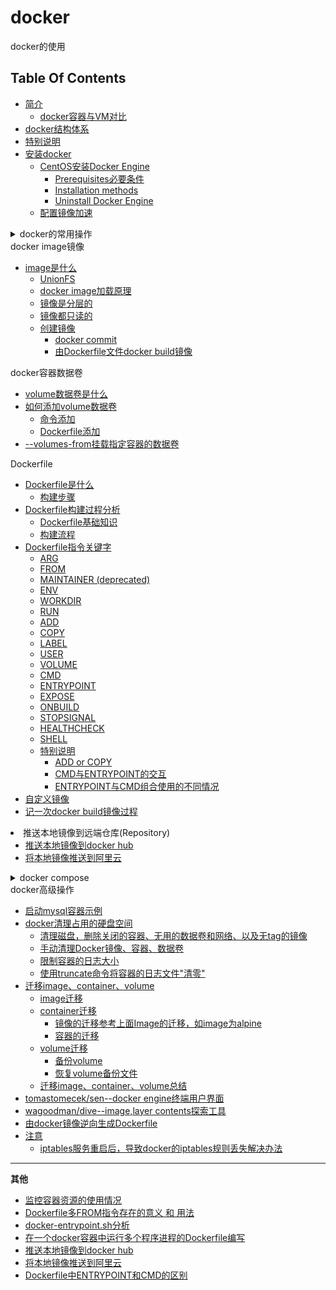 # docker
docker的使用

## Table Of Contents
* [简介](md/docker.md#简介)
    * [docker容器与VM对比](md/docker.md#docker容器与VM对比)
* [docker结构体系](md/docker.md#docker结构体系)
* [特别说明](md/docker.md#特别说明)
* [安装docker](md/docker.md#安装docker)
    * [CentOS安装Docker Engine](md/docker.md#CentOS安装Docker-Engine)
        * [Prerequisites必要条件](md/docker.md#Prerequisites必要条件)
        * [Installation methods](md/docker.md#Installation-methods)
        * [Uninstall Docker Engine](md/docker.md#Uninstall-Docker-Engine)
    * [配置镜像加速](md/docker.md#配置镜像加速)

<details>
<summary>docker的常用操作</summary>

* [docker的常用操作](md/docker.md#docker的常用操作)
    * [帮助命令](md/docker.md#帮助命令)
    * [镜像操作](md/docker.md#镜像操作)
    * [容器操作](md/docker.md#容器操作)
        * [docker run](md/docker.md#docker-run)
            * [Set working directory (-w)设置工作目录](md/docker.md#Set-working-directory--w设置工作目录)
            * [Set storage driver options per container设置存储驱动选项](md/docker.md#Set-storage-driver-options-per-container设置存储驱动选项)
            * [Mount tmpfs (--tmpfs)临时文件系统](md/docker.md#Mount-tmpfs---tmpfs临时文件系统)
            * [Mount volume (-v, --read-only)挂载卷](md/docker.md#Mount-volume--v---read-only挂载卷)
            * [Add bind mounts or volumes using the --mount flag](md/docker.md#Add-bind-mounts-or-volumes-using-the---mount-flag)
            * [Set environment variables (-e, --env, --env-file)设置环境变量](md/docker.md#Set-environment-variables--e---env---env-file设置环境变量)
            * [Mount volumes from container (--volumes-from)](md/docker.md#Mount-volumes-from-container---volumes-from)
            * [Add host device to container (--device)](md/docker.md#Add-host-device-to-container---device)
            * [Restart policies (--restart)](md/docker.md#Restart-policies---restart)
        * [退出容器](md/docker.md#退出容器)
        * [进入正在运行的容器并以命令行交互](md/docker.md#进入正在运行的容器并以命令行交互)
        * [容器与host宿主机互拷文件](md/docker.md#容器与host宿主机互拷文件)
        * [Publish port(发布端口，端口映射)](md/docker.md#Publish-port发布端口端口映射)
        * [修改Docker容器启动配置参数](md/docker.md#修改Docker容器启动配置参数)
        * [修改docker容器的挂载路径](md/docker.md#修改docker容器的挂载路径)
        * [修改docker默认的存储位置](md/docker.md#修改docker默认的存储位置)
</details

<details>
<summary>docker image镜像</summary>

* [image是什么](md/docker_image.md#image是什么)
    * [UnionFS](md/docker_image.md#UnionFS)
    * [docker image加载原理](md/docker_image.md#docker-image加载原理)
    * [镜像是分层的](md/docker_image.md#镜像是分层的)
    * [镜像都只读的](md/docker_image.md#镜像都只读的)
    * [创建镜像](md/docker_image.md#创建镜像)
        * [docker commit](md/docker_image.md#docker-commit)
        * [由Dockerfile文件docker build镜像](md/docker_image.md#由Dockerfile文件docker-build镜像)
</details

<summary>docker容器数据卷</summary>

* [volume数据卷是什么](md/docker_container_volume.md#volume数据卷是什么)
* [如何添加volume数据卷](md/docker_container_volume.md#如何添加volume数据卷)
    * [命令添加](md/docker_container_volume.md#命令添加)
    * [Dockerfile添加](md/docker_container_volume.md#Dockerfile添加)
* [--volumes-from挂载指定容器的数据卷](md/docker_container_volume.md#--volumes-from挂载指定容器的数据卷)
</details

<summary>Dockerfile</summary>

* [Dockerfile是什么](md/dockerfile.md#Dockerfile是什么)
    * [构建步骤](md/dockerfile.md#构建步骤)
* [Dockerfile构建过程分析](md/dockerfile.md#Dockerfile构建过程分析)
    * [Dockerfile基础知识](md/dockerfile.md#Dockerfile基础知识)
    * [构建流程](md/dockerfile.md#构建流程)
* [Dockerfile指令关键字](md/dockerfile.md#Dockerfile指令关键字)
    * [ARG](md/dockerfile.md#ARG)
    * [FROM](md/dockerfile.md#FROM)
    * [MAINTAINER (deprecated)](md/dockerfile.md#MAINTAINER-deprecated)
    * [ENV](md/dockerfile.md#ENV)
    * [WORKDIR](md/dockerfile.md#WORKDIR)
    * [RUN](md/dockerfile.md#RUN)
    * [ADD](md/dockerfile.md#ADD)
    * [COPY](md/dockerfile.md#COPY)
    * [LABEL](md/dockerfile.md#LABEL)
    * [USER](md/dockerfile.md#USER)
    * [VOLUME](md/dockerfile.md#VOLUME)
    * [CMD](md/dockerfile.md#CMD)
    * [ENTRYPOINT](md/dockerfile.md#ENTRYPOINT)
    * [EXPOSE](md/dockerfile.md#EXPOSE)
    * [ONBUILD](md/dockerfile.md#ONBUILD)
    * [STOPSIGNAL](md/dockerfile.md#STOPSIGNAL)
    * [HEALTHCHECK](md/dockerfile.md#HEALTHCHECK)
    * [SHELL](md/dockerfile.md#SHELL)
    * [特别说明](md/dockerfile.md#特别说明)
        * [ADD or COPY](md/dockerfile.md#ADD-or-COPY)
        * [CMD与ENTRYPOINT的交互](md/dockerfile.md#CMD与ENTRYPOINT的交互)
        * [ENTRYPOINT与CMD组合使用的不同情况](md/dockerfile.md#ENTRYPOINT与CMD组合使用的不同情况)
* [自定义镜像](md/dockerfile.md#自定义镜像)
* [记一次docker build镜像过程](md/record_4_docker-build.md)
</details

* 推送本地镜像到远端仓库(Repository)
    * [推送本地镜像到docker hub](md/将docker本地镜像推送到hub.docker.com.md)
    * [将本地镜像推送到阿里云](md/将本地镜像推送到阿里云.md)

<details>
<summary>docker compose</summary>

* [是什么](#是什么)
* [使用Compose的3个基本步骤](#使用Compose的3个基本步骤)
* [安装Compose](#安装Compose)
* [删除Compose](#删除Compose)
* [docker-compose CLI命令](#docker-compose-CLI命令)
* [compose file的编写](#compose-file的编写)
* [compose演示示例](#compose演示示例)
</details

<details>
<summary>docker高级操作</summary>

* [启动mysql容器示例](md/docker.md#启动mysql容器示例)
* [docker清理占用的硬盘空间](md/docker.md#docker清理占用的硬盘空间)
    * [清理磁盘，删除关闭的容器、无用的数据卷和网络、以及无tag的镜像](md/docker.md#清理磁盘删除关闭的容器无用的数据卷和网络以及无tag的镜像)
    * [手动清理Docker镜像、容器、数据卷](md/docker.md#手动清理Docker镜像容器数据卷)
    * [限制容器的日志大小](md/docker.md#限制容器的日志大小)
    * [使用truncate命令将容器的日志文件"清零"](md/docker.md#使用truncate命令将容器的日志文件清零)
* [迁移image、container、volume](md/docker.md#迁移imagecontainervolume)
    * [image迁移](md/docker.md#image迁移)
    * [container迁移](md/docker.md#container迁移)
        * [镜像的迁移参考上面Image的迁移，如image为alpine](md/docker.md#镜像的迁移参考上面Image的迁移如image为alpine)
        * [容器的迁移](md/docker.md#容器的迁移)
    * [volume迁移](md/docker.md#volume迁移)
        * [备份volume](md/docker.md#备份volume)
        * [恢复volume备份文件](md/docker.md#恢复volume备份文件)
    * [迁移image、container、volume总结](md/docker.md#迁移imagecontainervolume总结)
* [tomastomecek/sen--docker engine终端用户界面](md/docker.md#tomastomecek/sen--docker-engine终端用户界面)
* [wagoodman/dive--image,layer contents探索工具](md/docker.md#wagoodman/dive--imagelayer-contents探索工具)
* [由docker镜像逆向生成Dockerfile](md/由docker镜像逆向生成Dockerfile.md)
* [注意](md/docker.md#注意)
    * [iptables服务重启后，导致docker的iptables规则丢失解决办法](md/docker.md#iptables服务重启后导致docker的iptables规则丢失解决办法)
</details>

***
**其他**

* [监控容器资源的使用情况](md/监控容器资源的使用情况.md)
* [Dockerfile多FROM指令存在的意义 和 用法](md/Dockerfile多FROM指令存在的意义.md)
* [docker-entrypoint.sh分析](md/docker-entrypoint.sh分析.md)
* [在一个docker容器中运行多个程序进程的Dockerfile编写](md/在一个docker容器中运行多个程序进程的Dockerfile编写.md)
* [推送本地镜像到docker hub](md/将docker本地镜像推送到hub.docker.com.md)
* [将本地镜像推送到阿里云](md/将本地镜像推送到阿里云.md)
* [Dockerfile中ENTRYPOINT和CMD的区别](md/Dockerfile中ENTRYPOINT和CMD的区别.md)